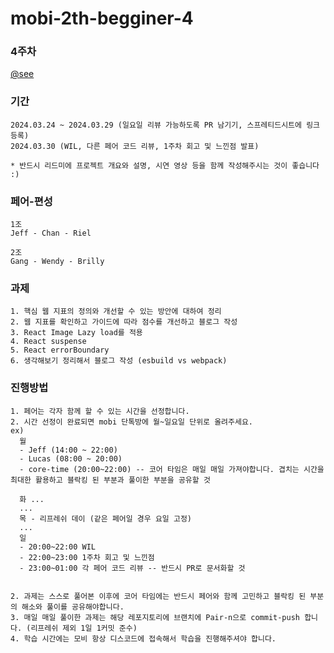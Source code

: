 # mobi-2th-begginer-4
### 4주차
<a href="https://lyrical-brain-e0f.notion.site/mobi-beginner-week-4-27ea4bdc6e3140e3a88355574d1ddeab?pvs=4">@see</a>

### 기간
```
2024.03.24 ~ 2024.03.29 (일요일 리뷰 가능하도록 PR 남기기, 스프레티드시트에 링크 등록)
2024.03.30 (WIL, 다른 페어 코드 리뷰, 1주차 회고 및 느낀점 발표)

* 반드시 리드미에 프로젝트 개요와 설명, 시연 영상 등을 함께 작성해주시는 것이 좋습니다 :)
```

### 페어-편성
```
1조
Jeff - Chan - Riel

2조
Gang - Wendy - Brilly
```

### 과제
```
1. 핵심 웹 지표의 정의와 개선할 수 있는 방안에 대하여 정리
2. 웹 지표를 확인하고 가이드에 따라 점수를 개선하고 블로그 작성
3. React Image Lazy load를 적용
4. React suspense
5. React errorBoundary
6. 생각해보기 정리해서 블로그 작성 (esbuild vs webpack)
```

### 진행방법
```
1. 페어는 각자 함께 할 수 있는 시간을 선정합니다.
2. 시간 선정이 완료되면 mobi 단톡방에 월~일요일 단위로 올려주세요.
ex)
  월 
  - Jeff (14:00 ~ 22:00)
  - Lucas (08:00 ~ 20:00)
  - core-time (20:00~22:00) -- 코어 타임은 매일 매일 가져야합니다. 겹치는 시간을 최대한 활용하고 블락킹 된 부분과 풀이한 부분을 공유할 것

  화 ...
  ...
  목 - 리프레쉬 데이 (같은 페어일 경우 요일 고정)
  ...
  일
  - 20:00~22:00 WIL
  - 22:00~23:00 1주차 회고 및 느낀점
  - 23:00~01:00 각 페어 코드 리뷰 -- 반드시 PR로 문서화할 것


2. 과제는 스스로 풀어본 이후에 코어 타임에는 반드시 페어와 함께 고민하고 블락킹 된 부분의 해소와 풀이를 공유해야합니다.
3. 매일 매일 풀이한 과제는 해당 레포지토리에 브랜치에 Pair-n으로 commit-push 합니다. (리프레쉬 제외 1일 1커밋 준수)
4. 학습 시간에는 모비 항상 디스코드에 접속해서 학습을 진행해주셔야 합니다.
```
